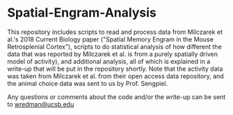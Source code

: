 # Spatial-Engram-Analysis

This repository includes scripts to read and process data from Milczarek et al.'s 2018 Current Biology paper ("Spatial Memory Engram
in the Mouse Retrosplenial Cortex"), scripts to do statistical analysis of how different the data that was reported by Milczarek et al. is 
from a purely spatially driven model of activity), and additional analysis, all of which is explained in a write-up that will be put in
the repository shortly. Note that the activity data was taken from Milczarek et al. from their open access data repository, and the animal choice data was sent to us by Prof. Sengpiel. 

Any questions or comments about the code and/or the write-up can be sent to wredman@ucsb.edu 
